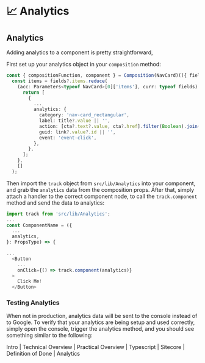 # 📈 Analytics

## Analytics

Adding analytics to a component is pretty straightforward, 

First set up your analytics object in your `composition` method:

```typescript
const { compositionFunction, component } = Composition(NavCard)(({ fields, params }) => {
  const items = fields?.items.reduce(
    (acc: Parameters<typeof NavCard>[0]['items'], curr: typeof fields) => {
      return [
        {
          ...
          analytics: {
            category: 'nav-card_rectangular',
            label: title?.value || '',
            action: [cta?.text?.value, cta?.href].filter(Boolean).join(' | '),
            guid: link?.value?.id || '',
            event: 'event-click',
          },
        },
      ];
    },
    []
  );
```

Then import the `track` object from `src/lib/Analytics` into your component, and grab the `analytics` data from the composition props. After that, simply attach a handler to the correct component node, to call the `track.component` method and send the data to analytics:

```typescript
import track from 'src/lib/Analytics';
...
const ComponentName = ({
  ...
  analytics,
}: PropsType) => {

...
  <Button
    ...
    onClick={() => track.component(analytics)}
  >
    Click Me!
  </Button>
```

### Testing Analytics

When not in production, analytics data will be sent to the console instead of to Google. To verify that your analytics are being setup and used correctly, simply open the console, trigger the analytics method, and you should see something similar to the following:

Intro | Technical Overview | Practical Overview | Typescript | Sitecore | Definition of Done | Analytics
